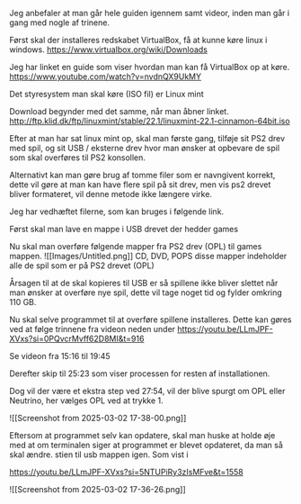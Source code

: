 
Jeg anbefaler at man går hele guiden igennem samt videor, inden man går i gang med nogle af trinene. 

Først skal der installeres redskabet VirtualBox, få at kunne køre linux i windows. 
https://www.virtualbox.org/wiki/Downloads

Jeg har linket en guide som viser hvordan man kan få VirtualBox op at køre. 
https://www.youtube.com/watch?v=nvdnQX9UkMY


Det styresystem man skal køre (ISO fil) er Linux mint 

Download begynder med det samme, når man åbner linket. 
http://ftp.klid.dk/ftp/linuxmint/stable/22.1/linuxmint-22.1-cinnamon-64bit.iso



Efter at man har sat linux mint op, skal man første gang, tilføje sit PS2 drev med spil, og sit USB  / eksterne drev hvor man ønsker at opbevare de spil som skal overføres til PS2 konsollen. 

Alternativt kan man gøre brug af tomme filer som er navngivent korrekt, dette vil gøre at man kan have flere spil på sit drev, men vis ps2 drevet bliver formateret, vil denne metode ikke længere virke. 

Jeg har vedhæftet filerne, som kan bruges i følgende link. 




Først skal man lave en mappe i USB drevet der hedder games


Nu skal man overføre følgende mapper fra PS2 drev (OPL) til games mappen. 
![[Images/Untitled.png]]
CD, DVD, POPS disse mapper indeholder alle de spil som er på PS2 drevet (OPL)



Årsagen til at de skal kopieres til USB er så spillene ikke bliver slettet når man ønsker at overføre nye spil, dette vil tage noget tid og fylder omkring 110 GB. 


Nu skal selve programmet til at overføre spillene installeres. Dette kan gøres ved at følge trinnene fra videon neden under 
https://youtu.be/LLmJPF-XVxs?si=0PQvcrMvff62D8MI&t=916

Se videon fra 15:16 til 19:45 

Derefter skip til 25:23 som viser processen for resten af installationen. 









Dog vil der være et ekstra step ved 27:54, vil der blive spurgt om OPL eller Neutrino, her vælges OPL ved at trykke 1. 

![[Screenshot from 2025-03-02 17-38-00.png]]

Eftersom at programmet selv kan opdatere, skal man huske at holde øje med at om terminalen siger at programmet er blevet opdateret, da man så skal ændre. stien til usb mappen igen. Som vist i 

https://youtu.be/LLmJPF-XVxs?si=5NTUPiRy3zIsMFve&t=1558

![[Screenshot from 2025-03-02 17-36-26.png]]
